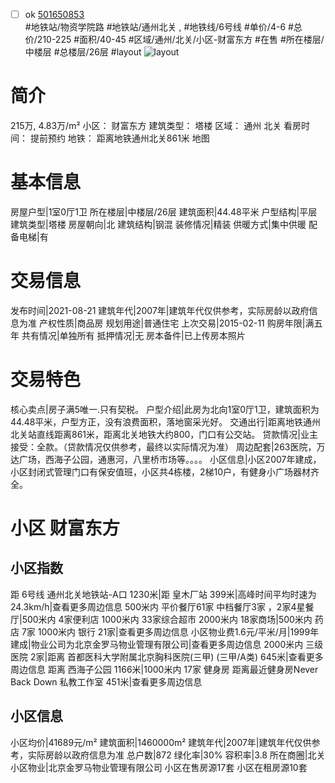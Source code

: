 - [ ] ok [501650853](https://bj.5i5j.com/ershoufang/501650853.html)  
 #地铁站/物资学院路 #地铁站/通州北关 ,  #地铁线/6号线
#单价/4-6 #总价/210-225 #面积/40-45   #区域/通州/北关/小区-财富东方 #在售 #所在楼层/中楼层 #总楼层/26层 #layout 
![layout](http://image2a.5i5j.com/bdir/layout/d602690180c043d7895d37ccfc78366d.png_P5.jpg) 
# 简介 
 215万,  4.83万/m² 
小区： 财富东方
建筑类型： 塔楼
区域： 通州 北关
看房时间： 提前预约
地铁： 距离地铁通州北关861米 地图
# 基本信息 
 房屋户型|1室0厅1卫
所在楼层|中楼层/26层
建筑面积|44.48平米
户型结构|平层
建筑类型|塔楼
房屋朝向|北
建筑结构|钢混
装修情况|精装
供暖方式|集中供暖
配备电梯|有
# 交易信息 
 发布时间|2021-08-21
建筑年代|2007年|建筑年代仅供参考，实际房龄以政府信息为准
产权性质|商品房
规划用途|普通住宅
上次交易|2015-02-11
购房年限|满五年
共有情况|单独所有
抵押情况|无
房本备件|已上传房本照片
# 交易特色 
 核心卖点|房子满5唯一.只有契税。
户型介绍|此房为北向1室0厅1卫，建筑面积为44.48平米，户型方正，没有浪费面积，落地窗采光好。
交通出行|距离地铁通州北关站直线距离861米，距离北关地铁大约800，门口有公交站。
贷款情况|业主接受：全款。（贷款情况仅供参考，最终以实际情况为准）
周边配套|263医院，万达广场，西海子公园，通惠河，八里桥市场等。。。。
小区信息|小区2007年建成，小区封闭式管理门口有保安值班，小区共4栋楼，2梯10户，有健身小广场器材齐全。
# 小区 财富东方
## 小区指数 
 距 6号线 通州北关地铁站-A口 1230米|距 皇木厂站 399米|高峰时间平均时速为24.3km/h|查看更多周边信息
500米内 平价餐厅61家
中档餐厅3家 ，2家4星餐厅|500米内 4家便利店
1000米内 33家综合超市
2000米内 18家商场|500米内 药店 7家
1000米内 银行 21家|查看更多周边信息
小区物业费1.6元/平米/月|1999年建成|物业公司为北京金罗马物业管理有限公司|查看更多周边信息
2000米内 三级医院 2家|距离 首都医科大学附属北京胸科医院(三甲) (三甲/A类) 645米|查看更多周边信息
距离 西海子公园 1166米|1000米内 17家 健身房
距离最近健身房Never Back Down 私教工作室 451米|查看更多周边信息
## 小区信息 
 小区均价|41689元/m²
建筑面积|1460000m²
建筑年代|2007年|建筑年代仅供参考，实际房龄以政府信息为准
总户数|872
绿化率|30%
容积率|3.8
所在商圈|北关
小区物业|北京金罗马物业管理有限公司
小区在售房源17套
小区在租房源10套
